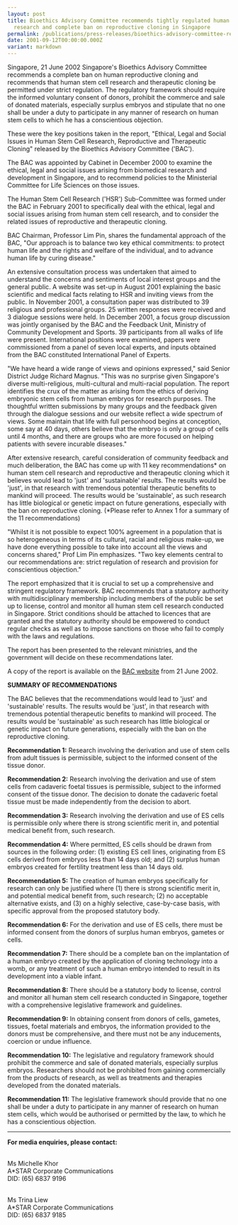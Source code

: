 ```yaml
---
layout: post
title: Bioethics Advisory Committee recommends tightly regulated human stem cell
  research and complete ban on reproductive cloning in Singapore
permalink: /publications/press-releases/bioethics-advisory-committee-recommends-tightly-regulated-human-stem-cell-research-and-complete-ban-on-reproductive-cloning-in-singapore/
date: 2001-09-12T00:00:00.000Z
variant: markdown
---
```

Singapore, 21 June 2002 Singapore's Bioethics Advisory Committee recommends a complete ban on human reproductive cloning and recommends that human stem cell research and therapeutic cloning be permitted under strict regulation. The regulatory framework should require the informed voluntary consent of donors, prohibit the commerce and sale of donated materials, especially surplus embryos and stipulate that no one shall be under a duty to participate in any manner of research on human stem cells to which he has a conscientious objection.

These were the key positions taken in the report, "Ethical, Legal and Social Issues in Human Stem Cell Research, Reproductive and Therapeutic Cloning" released by the Bioethics Advisory Committee ('BAC').

The BAC was appointed by Cabinet in December 2000 to examine the ethical, legal and social issues arising from biomedical research and development in Singapore, and to recommend policies to the Ministerial Committee for Life Sciences on those issues.

The Human Stem Cell Research ('HSR') Sub-Committee was formed under the BAC in February 2001 to specifically deal with the ethical, legal and social issues arising from human stem cell research, and to consider the related issues of reproductive and therapeutic cloning.

BAC Chairman, Professor Lim Pin, shares the fundamental approach of the BAC, "Our approach is to balance two key ethical commitments: to protect human life and the rights and welfare of the individual, and to advance human life by curing disease."

An extensive consultation process was undertaken that aimed to understand the concerns and sentiments of local interest groups and the general public. A website was set-up in August 2001 explaining the basic scientific and medical facts relating to HSR and inviting views from the public. In November 2001, a consultation paper was distributed to 39 religious and professional groups. 25 written responses were received and 3 dialogue sessions were held. In December 2001, a focus group discussion was jointly organised by the BAC and the Feedback Unit, Ministry of Community Development and Sports. 39 participants from all walks of life were present. International positions were examined, papers were commissioned from a panel of seven local experts, and inputs obtained from the BAC constituted International Panel of Experts.

"We have heard a wide range of views and opinions expressed," said Senior District Judge Richard Magnus. "This was no surprise given Singapore's diverse multi-religious, multi-cultural and multi-racial population. The report identifies the crux of the matter as arising from the ethics of deriving embryonic stem cells from human embryos for research purposes. The thoughtful written submissions by many groups and the feedback given through the dialogue sessions and our website reflect a wide spectrum of views. Some maintain that life with full personhood begins at conception, some say at 40 days, others believe that the embryo is only a group of cells until 4 months, and there are groups who are more focused on helping patients with severe incurable diseases."

After extensive research, careful consideration of community feedback and much deliberation, the BAC has come up with 11 key recommendations* on human stem cell research and reproductive and therapeutic cloning which it believes would lead to 'just' and 'sustainable' results. The results would be 'just', in that research with tremendous potential therapeutic benefits to mankind will proceed. The results would be 'sustainable', as such research has little biological or genetic impact on future generations, especially with the ban on reproductive cloning. (*Please refer to Annex 1 for a summary of the 11 recommendations)

"Whilst it is not possible to expect 100% agreement in a population that is so heterogeneous in terms of its cultural, racial and religious make-up, we have done everything possible to take into account all the views and concerns shared," Prof Lim Pin emphasizes. "Two key elements central to our recommendations are: strict regulation of research and provision for conscientious objection."

The report emphasized that it is crucial to set up a comprehensive and stringent regulatory framework. BAC recommends that a statutory authority with multidisciplinary membership including members of the public be set up to license, control and monitor all human stem cell research conducted in Singapore. Strict conditions should be attached to licences that are granted and the statutory authority should be empowered to conduct regular checks as well as to impose sanctions on those who fail to comply with the laws and regulations.

The report has been presented to the relevant ministries, and the government will decide on these recommendations later.

A copy of the report is available on the [BAC website](www.bioethics-singapore.gov.sg) from 21 June 2002.


**SUMMARY OF RECOMMENDATIONS**

The BAC believes that the recommendations would lead to 'just' and 'sustainable' results. The results would be 'just', in that research with tremendous potential therapeutic benefits to mankind will proceed. The results would be 'sustainable' as such research has little biological or genetic impact on future generations, especially with the ban on the reproductive cloning.

**Recommendation 1:** Research involving the derivation and use of stem cells from adult tissues is permissible, subject to the informed consent of the tissue donor.

**Recommendation 2:** Research involving the derivation and use of stem cells from cadaveric foetal tissues is permissible, subject to the informed consent of the tissue donor. The decision to donate the cadaveric foetal tissue must be made independently from the decision to abort.

**Recommendation 3:** Research involving the derivation and use of ES cells is permissible only where there is strong scientific merit in, and potential medical benefit from, such research.

**Recommendation 4:** Where permitted, ES cells should be drawn from sources in the following order: (1) existing ES cell lines, originating from ES cells derived from embryos less than 14 days old; and (2) surplus human embryos created for fertility treatment less than 14 days old.

**Recommendation 5:** The creation of human embryos specifically for research can only be justified where (1) there is strong scientific merit in, and potential medical benefit from, such research; (2) no acceptable alternative exists, and (3) on a highly selective, case-by-case basis, with specific approval from the proposed statutory body.

**Recommendation 6:** For the derivation and use of ES cells, there must be informed consent from the donors of surplus human embryos, gametes or cells.

**Recommendation 7:** There should be a complete ban on the implantation of a human embryo created by the application of cloning technology into a womb, or any treatment of such a human embryo intended to result in its development into a viable infant.

**Recommendation 8:** There should be a statutory body to license, control and monitor all human stem cell research conducted in Singapore, together with a comprehensive legislative framework and guidelines.

**Recommendation 9:** In obtaining consent from donors of cells, gametes, tissues, foetal materials and embryos, the information provided to the donors must be comprehensive, and there must not be any inducements, coercion or undue influence.

**Recommendation 10:** The legislative and regulatory framework should prohibit the commerce and sale of donated materials, especially surplus embryos. Researchers should not be prohibited from gaining commercially from the products of research, as well as treatments and therapies developed from the donated materials.

**Recommendation 11:** The legislative framework should provide that no one shall be under a duty to participate in any manner of research on human stem cells, which would be authorised or permitted by the law, to which he has a conscientious objection.
 
---
 
**For media enquiries, please contact:**

<br>Ms Michelle Khor
<br>A*STAR Corporate Communications
<br>DID: (65) 6837 9196
<br>

<br>Ms Trina Liew
<br>A*STAR Corporate Communications
<br>DID: (65) 6837 9185
<br>